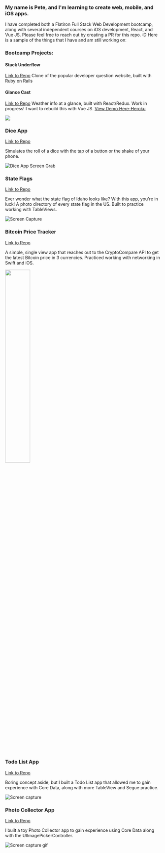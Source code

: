 ### My name is Pete, and I'm learning to create web, mobile, and iOS apps.
I have completed both a Flatiron Full Stack Web Development bootcamp, along with several independent courses on iOS development, React, and Vue JS.    Please feel free to reach out by creating a PR for this repo.  :D  Here is a sample of the things that I have and am still working on:

### Bootcamp Projects:

#### Stack Underflow
[Link to Repo](https://github.com/pmkreppein/stack-underflow)
Clone of the popular developer question website, built with Ruby on Rails

#### Glance Cast
[Link to Repo](https://github.com/pmkreppein/glance-cast-react)
Weather info at a glance, built with React/Redux.  Work in progress! I want to rebuild this with Vue JS. [View Demo Here-Heroku](https://glance-cast-react.herokuapp.com/) 

<img src="https://i.imgur.com/ydS9k7Q.png">

### Dice App
[Link to Repo](https://github.com/pmkreppein/Dicee-App)

Simulates the roll of a dice with the tap of a button or the shake of your phone.


![Dice App Screen Grab](https://media.giphy.com/media/7zAiuLPXi7Gw0sorie/giphy.gif)


### State Flags
[Link to Repo](https://github.com/pmkreppein/State-Flags)

Ever wonder what the state flag of Idaho looks like?  With this app, you're in luck!  A photo directory of every state flag in the US.  Built to practice working with TableViews.

![Screen Capture](https://media.giphy.com/media/5pWMNkygd4c0VspPPL/giphy.gif)


### Bitcoin Price Tracker 
[Link to Repo](https://github.com/pmkreppein/bitcoin-tracker)

A simple, single view app that reaches out to the CryptoCompare API to get the latest Bitcoin price in 3 currencies.  Practiced working with networking in Swift and iOS.

<img src="https://i.imgur.com/qixn0LD.png" width="40%">


### Todo List App
[Link to Repo](https://github.com/pmkreppein/todo-list-ios-core-data)

Boring concept aside, but I built a Todo List app that allowed me to gain experience with Core Data, along with more TableView and Segue practice.


![Screen capture](https://media.giphy.com/media/NlGCvWQw5C6KZwzizm/giphy.gif)

### Photo Collector App

[Link to Repo](https://github.com/pmkreppein/photo-collector)


I built a toy Photo Collector app to gain experience using Core Data along with the UIImagePickerController.


![Screen capture gif](https://media.giphy.com/media/9S3G0NXv2EKNu7r1mC/giphy.gif)
